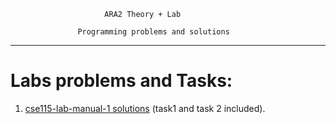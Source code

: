 
                         ARA2 Theory + Lab

                   Programming problems and solutions

----------

  
# Labs problems and Tasks:

1.  [cse115-lab-manual-1 solutions](https://github.com/Rafiul-Omar2022/CSE115-CSE115L/tree/main/Download%20cse115-lab-manual-1%20solutions) (task1 and task 2 included).
